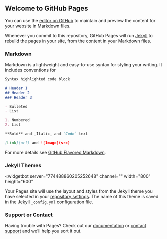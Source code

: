 ## Welcome to GitHub Pages

You can use the [editor on GitHub](https://github.com/datnotguy17/DullesWebApp/edit/gh-pages/index.md) to maintain and preview the content for your website in Markdown files.

Whenever you commit to this repository, GitHub Pages will run [Jekyll](https://jekyllrb.com/) to rebuild the pages in your site, from the content in your Markdown files.

### Markdown

Markdown is a lightweight and easy-to-use syntax for styling your writing. It includes conventions for

```markdown
Syntax highlighted code block

# Header 1
## Header 2
### Header 3

- Bulleted
- List

1. Numbered
2. List

**Bold** and _Italic_ and `Code` text

[Link](url) and ![Image](src)
```

For more details see [GitHub Flavored Markdown](https://guides.github.com/features/mastering-markdown/).

### Jekyll Themes

<widgetbot
  server="774488860205252648"
  channel=""
  width="800"
  height="600"
></widgetbot>
<script src="https://cdn.jsdelivr.net/npm/@widgetbot/html-embed"></script>

Your Pages site will use the layout and styles from the Jekyll theme you have selected in your [repository settings](https://github.com/datnotguy17/DullesWebApp/settings). The name of this theme is saved in the Jekyll `_config.yml` configuration file.

### Support or Contact

Having trouble with Pages? Check out our [documentation](https://docs.github.com/categories/github-pages-basics/) or [contact support](https://github.com/contact) and we’ll help you sort it out.
